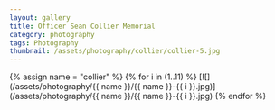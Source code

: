 ```yaml
---
layout: gallery
title: Officer Sean Collier Memorial
category: photography
tags: Photography
thumbnail: /assets/photography/collier/collier-5.jpg
---
```


{% assign name = "collier" %}
{% for i in (1..11) %}
[![](/assets/photography/{{ name }}/{{ name }}-{{ i }}.jpg)](/assets/photography/{{ name }}/{{ name }}-{{ i }}.jpg)
{% endfor %}